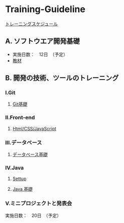 # Training-Guideline 
[トレーニングスケジュール](https://docs.google.com/spreadsheets/d/1jcEO6l40S_ZV6tkEQGnELWa9L9EZurNzSxmfqvxssy8/edit?usp=sharing)

## A. ソフトウエア開発基礎
- 実施日数：　12日　（予定）
- [教材](https://github.com/voiceJapan/TrainningGuide/blob/master/SoftwareDevelopment/SoftwareDevelopment.md)

##  B. 開発の技術、ツールのトレーニング
### I.Git 
1. [Git基礎](https://github.com/voiceJapan/TrainningGuide/blob/master/Git/git_tutorial.md)

### II.Front-end
1. [Html/CSS/JavaScript](https://github.com/voiceJapan/TrainningGuide/blob/master/FrontEnd/Html.md)

### III.データベース
1. [データベース基礎](https://github.com/voiceJapan/TrainningGuide/blob/master/DB/DB.md)	

### IV.Java
1. [Settup](https://github.com/voiceJapan/TrainningGuide/blob/master/JavaCore/javaSetup.md)

2. [Java 基礎](https://github.com/voiceJapan/TrainningGuide/blob/master/JavaCore/javacore_tutorial.md)

### V.ミニプロジェクトと発表会
実施日数：　20日　（予定）